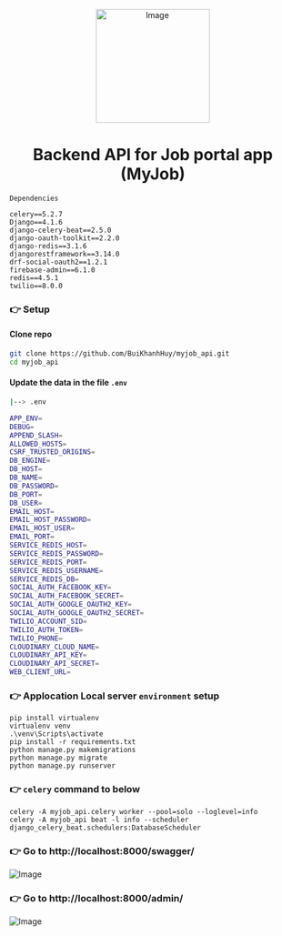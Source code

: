 <p align="center">
 <img src="https://github.com/BuiKhanhHuy/myjob_api/assets/69914972/d25c4a6d-72f1-48ad-99f0-d196bf495806" width="200"  alt="Image" />
</p>

<h1 align="center">Backend API for Job portal app (MyJob)</h3>
 
`Dependencies`
```commandline
celery==5.2.7
Django==4.1.6
django-celery-beat==2.5.0
django-oauth-toolkit==2.2.0
django-redis==3.1.6
djangorestframework==3.14.0
drf-social-oauth2==1.2.1
firebase-admin==6.1.0
redis==4.5.1
twilio==8.0.0
```

### 👉 Setup

#### Clone repo
```bash
git clone https://github.com/BuiKhanhHuy/myjob_api.git
cd myjob_api
```

#### Update the data in the file `.env`
```bash
|--> .env
```
```bash
APP_ENV=
DEBUG=
APPEND_SLASH=
ALLOWED_HOSTS=
CSRF_TRUSTED_ORIGINS=
DB_ENGINE=
DB_HOST=
DB_NAME=
DB_PASSWORD=
DB_PORT=
DB_USER=
EMAIL_HOST=
EMAIL_HOST_PASSWORD=
EMAIL_HOST_USER=
EMAIL_PORT=
SERVICE_REDIS_HOST=
SERVICE_REDIS_PASSWORD=
SERVICE_REDIS_PORT=
SERVICE_REDIS_USERNAME=
SERVICE_REDIS_DB=
SOCIAL_AUTH_FACEBOOK_KEY=
SOCIAL_AUTH_FACEBOOK_SECRET=
SOCIAL_AUTH_GOOGLE_OAUTH2_KEY=
SOCIAL_AUTH_GOOGLE_OAUTH2_SECRET=
TWILIO_ACCOUNT_SID=
TWILIO_AUTH_TOKEN=
TWILIO_PHONE=
CLOUDINARY_CLOUD_NAME=
CLOUDINARY_API_KEY=
CLOUDINARY_API_SECRET=
WEB_CLIENT_URL=
```

### 👉 Applocation Local server `environment` setup

```base
pip install virtualenv 
virtualenv venv
.\venv\Scripts\activate
pip install -r requirements.txt
python manage.py makemigrations
python manage.py migrate
python manage.py runserver
```

### 👉 `celery` command to below
```base
celery -A myjob_api.celery worker --pool=solo --loglevel=info
celery -A myjob_api beat -l info --scheduler django_celery_beat.schedulers:DatabaseScheduler
```

### 👉 Go to http://localhost:8000/swagger/
<img src="https://github.com/BuiKhanhHuy/myjob_api/assets/69914972/eb594bfe-1ade-43d2-b437-b102e8bc3f53"  alt="Image" /> 

### 👉 Go to http://localhost:8000/admin/
<img src="https://github.com/BuiKhanhHuy/myjob_api/assets/69914972/3f5bf791-697f-4bc4-be7c-421f7167dfa7" alt="Image" /> 
